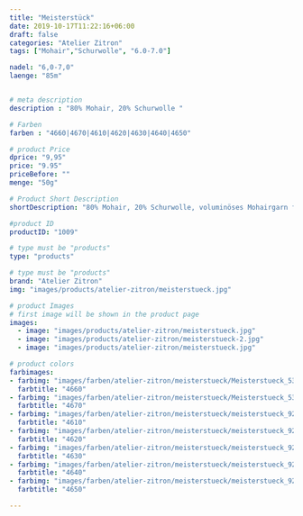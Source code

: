 ```yaml
---
title: "Meisterstück"
date: 2019-10-17T11:22:16+06:00
draft: false
categories: "Atelier Zitron"
tags: ["Mohair","Schurwolle", "6.0-7.0"]

nadel: "6,0-7,0" 
laenge: "85m"	


# meta description
description : "80% Mohair, 20% Schurwolle "

# Farben
farben : "4660|4670|4610|4620|4630|4640|4650"

# product Price
dprice: "9,95"
price: "9.95"
priceBefore: ""
menge: "50g"

# Product Short Description
shortDescription: "80% Mohair, 20% Schurwolle, voluminöses Mohairgarn für Kuscheljacken …"

#product ID
productID: "1009"

# type must be "products"
type: "products"

# type must be "products"
brand: "Atelier Zitron"
img: "images/products/atelier-zitron/meisterstueck.jpg"    

# product Images
# first image will be shown in the product page
images:
  - image: "images/products/atelier-zitron/meisterstueck.jpg"
  - image: "images/products/atelier-zitron/meisterstueck-2.jpg"
  - image: "images/products/atelier-zitron/meisterstueck.jpg"

# product colors
farbimages:
- farbimg: "images/farben/atelier-zitron/meisterstueck/Meisterstueck_5392_4660_1.jpg"	
  farbtitle: "4660"
- farbimg: "images/farben/atelier-zitron/meisterstueck/Meisterstueck_5393_4670_1.jpg"	
  farbtitle: "4670"
- farbimg: "images/farben/atelier-zitron/meisterstueck/meisterstueck_9210_4610_1.jpg"	
  farbtitle: "4610"
- farbimg: "images/farben/atelier-zitron/meisterstueck/meisterstueck_9216_4620_1.jpg"	
  farbtitle: "4620"
- farbimg: "images/farben/atelier-zitron/meisterstueck/meisterstueck_9218_4630_1.jpg"	
  farbtitle: "4630"
- farbimg: "images/farben/atelier-zitron/meisterstueck/meisterstueck_9224_4640_1.jpg"	
  farbtitle: "4640"
- farbimg: "images/farben/atelier-zitron/meisterstueck/meisterstueck_9226_4650_1.jpg"	
  farbtitle: "4650"

---
```



